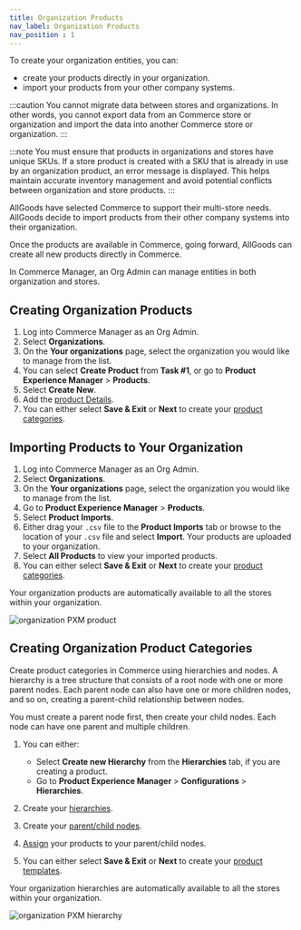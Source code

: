 ```yaml
---
title: Organization Products
nav_label: Organization Products
nav_position : 1
---
```


To create your organization entities, you can:

- create your products directly in your organization.
- import your products from your other company systems.

:::caution
You cannot migrate data between stores and organizations. In other words, you cannot export data from an Commerce store or organization and import the data into another Commerce store or organization.
:::

:::note
You must ensure that products in organizations and stores have unique SKUs. If a store product is created with a SKU that is already in use by an organization product, an error message is displayed. This helps maintain accurate inventory management and avoid potential conflicts between organization and store products.
:::

AllGoods have selected Commerce to support their multi-store needs. AllGoods decide to import products from their other company systems into their organization.

Once the products are available in Commerce, going forward, AllGoods can create all new products directly in Commerce.

In Commerce Manager, an Org Admin can manage entities in both organization and stores.

## Creating Organization Products

1. Log into Commerce Manager as an Org Admin.
1. Select **Organizations**.
1. On the **Your organizations** page, select the organization you would like to manage from the list.
1. You can select **Create Product** from **Task #1**, or go to **Product Experience Manager** > **Products**.
1. Select **Create New**. 
1. Add the [product Details](/docs/pxm/products/pxm-products-commerce-manager/add-product-details).
1. You can either select **Save & Exit** or **Next** to create your [product categories](#creating-product-categories).

## Importing Products to Your Organization

1. Log into Commerce Manager as an Org Admin.
1. Select **Organizations**.
1. On the **Your organizations** page, select the organization you would like to manage from the list.
1. Go to **Product Experience Manager** > **Products**.
1. Select **Product Imports**.
1. Either drag your `.csv` file to the **Product Imports** tab or browse to the location of your `.csv` file and select **Import**. Your products are uploaded to your organization.
1. Select **All Products** to view your imported products.
1. You can either select **Save & Exit** or **Next** to create your [product categories](#creating-product-categories).

Your organization products are automatically available to all the stores within your organization.

![organization PXM product](/assets/org_products.png)

## Creating Organization Product Categories

Create product categories in Commerce using hierarchies and nodes. A hierarchy is a tree structure that consists of a root node with one or more parent nodes. Each parent node can also have one or more children nodes, and so on, creating a parent-child relationship between nodes.

You must create a parent node first, then create your child nodes. Each node can have one parent and multiple children.

1. You can either:

    - Select **Create new Hierarchy** from the **Hierarchies** tab, if you are creating a product.
    - Go to **Product Experience Manager** > **Configurations** > **Hierarchies**.
   
1. Create your [hierarchies](/docs/pxm/hierarchies/hierarchy#creating-hierarchies).
1. Create your [parent/child nodes](/docs/pxm/hierarchies/hierarchy#creating-parent-child-nodes).
1. [Assign](/docs/pxm/hierarchies/hierarchy#assigning-products-to-nodes) your products to your parent/child nodes.
1. You can either select **Save & Exit** or **Next** to create your [product templates](/docs/commerce-manager/Organizations/org-pxm-entities-in-commerce-manager/create-org_pxm_templates).

Your organization hierarchies are automatically available to all the stores within your organization.

![organization PXM hierarchy](/assets/org_hierarchy.png)






